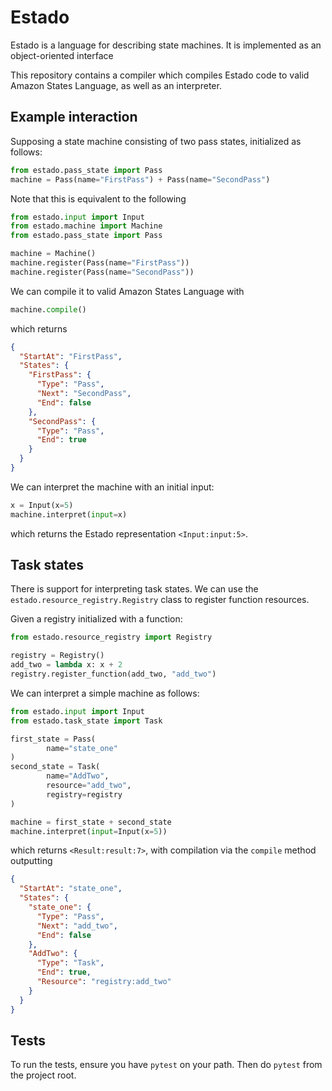 # Estado 

Estado is a language for describing state machines. It is implemented as an object-oriented interface 

This repository contains a compiler which compiles Estado code to valid Amazon States Language, as well as an interpreter.

## Example interaction

Supposing a state machine consisting of two pass states, initialized as follows:

``` python
from estado.pass_state import Pass
machine = Pass(name="FirstPass") + Pass(name="SecondPass")
```
Note that this is equivalent to the following 

``` python
from estado.input import Input
from estado.machine import Machine
from estado.pass_state import Pass

machine = Machine()
machine.register(Pass(name="FirstPass"))
machine.register(Pass(name="SecondPass"))
```

We can compile it to valid Amazon States Language with

``` python
machine.compile()
```
which returns 

``` json
{
  "StartAt": "FirstPass",
  "States": {
    "FirstPass": {
      "Type": "Pass",
      "Next": "SecondPass",
      "End": false
    },
    "SecondPass": {
      "Type": "Pass",
      "End": true
    }
  }
}
```
We can interpret the machine with an initial input:

``` python
x = Input(x=5)
machine.interpret(input=x)
```
which returns the Estado representation `<Input:input:5>`. 

## Task states

There is support for interpreting task states. We can use the `estado.resource_registry.Registry` class to register function resources.

Given a registry initialized with a function:

``` python
from estado.resource_registry import Registry

registry = Registry()
add_two = lambda x: x + 2
registry.register_function(add_two, "add_two")
```

We can interpret a simple machine as follows:

``` python
from estado.input import Input
from estado.task_state import Task

first_state = Pass(
        name="state_one"
)
second_state = Task(
        name="AddTwo",
        resource="add_two",
        registry=registry
)

machine = first_state + second_state
machine.interpret(input=Input(x=5))
```

which returns `<Result:result:7>`, with compilation via the `compile` method outputting

``` json
{
  "StartAt": "state_one",
  "States": {
    "state_one": {
      "Type": "Pass",
      "Next": "add_two",
      "End": false
    },
    "AddTwo": {
      "Type": "Task",
      "End": true,
      "Resource": "registry:add_two"
    }
  }
}
```

## Tests 

To run the tests, ensure you have `pytest` on your path. Then do `pytest` from the project root. 
